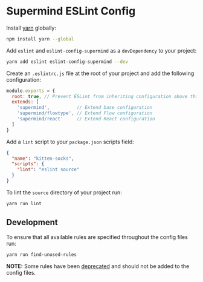 # Supermind ESLint Config

Install [yarn](https://yarnpkg.com/) globally:

```bash
npm install yarn --global
```

Add `eslint` and `eslint-config-supermind` as a `devDependency` to your project:

```bash
yarn add eslint eslint-config-supermind --dev
```

Create an `.eslintrc.js` file at the root of your project and add the following configuration:

```js
module.exports = {
  root: true, // Prevent ESLint from inheriting configuration above this file
  extends: [
    'supermind',          // Extend base configuration
    'supermind/flowtype', // Extend Flow configuration
    'supermind/react'     // Extend React configuration
  ]
}
```

Add a `lint` script to your `package.json` scripts field:

```json
{
  "name": "kitten-socks",
  "scripts": {
    "lint": "eslint source"
  }
}
```

To lint the `source` directory of your project run:

```bash
yarn run lint
```

## Development

To ensure that all available rules are specified throughout the config files run:

```bash
yarn run find-unused-rules
```

**NOTE:** Some rules have been [deprecated](deprecated.js) and should not be added to the config files.
